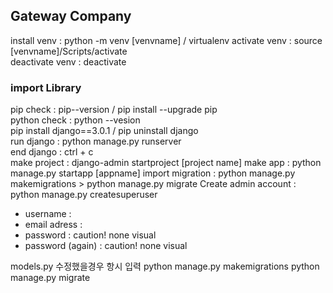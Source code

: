 ## Gateway Company  

install venv : python -m venv [venvname]  / virtualenv
activate venv : source [venvname]/Scripts/activate  
deactivate venv : deactivate  

### import Library  

pip check : pip--version / pip install --upgrade pip  
python check : python --vesion  
pip install django==3.0.1 / pip uninstall django  
run django : python manage.py runserver  
end django : ctrl + c  
make project : django-admin startproject [project name]
make app : python manage.py startapp [appname]
import migration : python manage.py makemigrations > python manage.py migrate
Create admin account : python manage.py createsuperuser
- username :
- email adress :
- password : caution! none visual 
- password (again) : caution! none visual


models.py 수정했을경우 항시 입력
python manage.py makemigrations 
python manage.py migrate